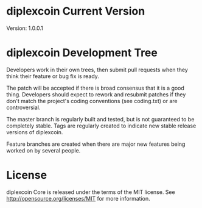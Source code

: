 diplexcoin Current Version
===========================
Version: 1.0.0.1


diplexcoin Development Tree
===========================
Developers work in their own trees, then submit pull requests when they think their feature or bug fix is ready.

The patch will be accepted if there is broad consensus that it is a good thing. Developers should expect to rework and resubmit patches if they don't match the project's coding conventions (see coding.txt) or are controversial.

The master branch is regularly built and tested, but is not guaranteed to be completely stable. Tags are regularly created to indicate new stable release versions of diplexcoin.

Feature branches are created when there are major new features being worked on by several people.




License
===========================
diplexcoin Core is released under the terms of the MIT license. See http://opensource.org/licenses/MIT for more information.
